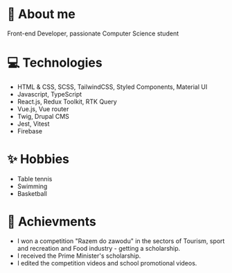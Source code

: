# 📜 About me

 Front-end Developer, passionate Computer Science student<br />

# 💻 Technologies
- HTML & CSS, SCSS, TailwindCSS, Styled Components, Material UI
- Javascript, TypeScript
- React.js, Redux Toolkit, RTK Query
- Vue.js, Vue router
- Twig, Drupal CMS
- Jest, Vitest
- Firebase

# ✨ Hobbies

- Table tennis
- Swimming
- Basketball

# 💼  Achievments

- I won a competition "Razem do zawodu" in the sectors of Tourism, sport and recreation and Food industry - getting a scholarship.
- I received the Prime Minister's scholarship.
- I edited the competition videos and school promotional videos.

